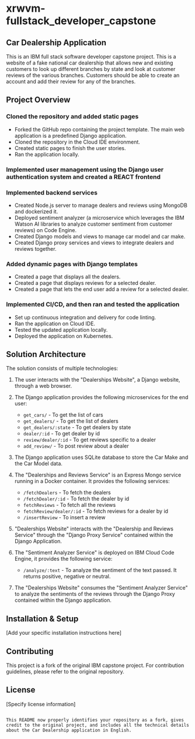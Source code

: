# xrwvm-fullstack_developer_capstone

## Car Dealership Application

This is an IBM full stack software developer capstone project. This is a website of a fake national car dealership that allows new and existing customers to look up different branches by state and look at customer reviews of the various branches. Customers should be able to create an account and add their review for any of the branches.

## Project Overview

### Cloned the repository and added static pages
- Forked the GitHub repo containing the project template. The main web application is a predefined Django application.
- Cloned the repository in the Cloud IDE environment.
- Created static pages to finish the user stories.
- Ran the application locally.

### Implemented user management using the Django user authentication system and created a REACT frontend

### Implemented backend services
- Created Node.js server to manage dealers and reviews using MongoDB and dockerized it.
- Deployed sentiment analyzer (a microservice which leverages the IBM Watson AI libraries to analyze customer sentiment from customer reviews) on Code Engine.
- Created Django models and views to manage car model and car make.
- Created Django proxy services and views to integrate dealers and reviews together.

### Added dynamic pages with Django templates
- Created a page that displays all the dealers.
- Created a page that displays reviews for a selected dealer.
- Created a page that lets the end user add a review for a selected dealer.

### Implemented CI/CD, and then ran and tested the application
- Set up continuous integration and delivery for code linting.
- Ran the application on Cloud IDE.
- Tested the updated application locally.
- Deployed the application on Kubernetes.

## Solution Architecture

The solution consists of multiple technologies:

1. The user interacts with the "Dealerships Website", a Django website, through a web browser.

2. The Django application provides the following microservices for the end user:
   - `get_cars/` - To get the list of cars
   - `get_dealers/` - To get the list of dealers
   - `get_dealers/:state` - To get dealers by state
   - `dealer/:id` - To get dealer by id
   - `review/dealer/:id` - To get reviews specific to a dealer
   - `add_review/` - To post review about a dealer

3. The Django application uses SQLite database to store the Car Make and the Car Model data.

4. The "Dealerships and Reviews Service" is an Express Mongo service running in a Docker container. It provides the following services:
   - `/fetchDealers` - To fetch the dealers
   - `/fetchDealer/:id` - To fetch the dealer by id
   - `fetchReviews` - To fetch all the reviews
   - `fetchReview/dealer/:id` - To fetch reviews for a dealer by id
   - `/insertReview` - To insert a review

5. "Dealerships Website" interacts with the "Dealership and Reviews Service" through the "Django Proxy Service" contained within the Django Application.

6. The "Sentiment Analyzer Service" is deployed on IBM Cloud Code Engine, it provides the following service:
   - `/analyze/:text` - To analyze the sentiment of the text passed. It returns positive, negative or neutral.

7. The "Dealerships Website" consumes the "Sentiment Analyzer Service" to analyze the sentiments of the reviews through the Django Proxy contained within the Django application.

## Installation & Setup

[Add your specific installation instructions here]

## Contributing

This project is a fork of the original IBM capstone project. For contribution guidelines, please refer to the original repository.

## License

[Specify license information]
```

This README now properly identifies your repository as a fork, gives credit to the original project, and includes all the technical details about the Car Dealership application in English.
